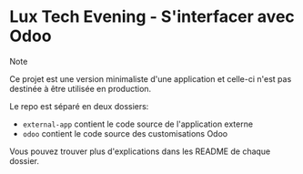 # Lux Tech Evening - S'interfacer avec Odoo

> [!NOTE]
> Ce projet est une version minimaliste d'une application et celle-ci n'est pas destinée à être utilisée en production.

Le repo est séparé en deux dossiers:
- `external-app` contient le code source de l'application externe
- `odoo` contient le code source des customisations Odoo

Vous pouvez trouver plus d'explications dans les README de chaque dossier.